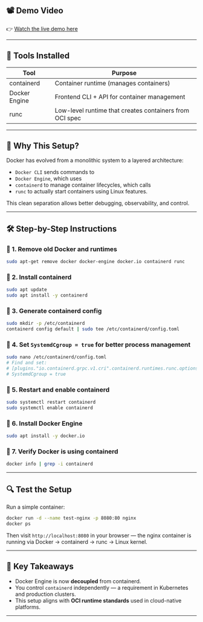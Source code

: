 ## 📽️ Demo Video

👉 [Watch the live demo here](https://drive.google.com/file/d/1EDRu8xXYlknzQEU5fzAHadhUcJOzu8Df/view?usp=sharing)

---

## 🧰 Tools Installed

| Tool        | Purpose                          |
|-------------|----------------------------------|
| containerd  | Container runtime (manages containers) |
| Docker Engine | Frontend CLI + API for container management |
| runc        | Low-level runtime that creates containers from OCI spec |

---

## 📌 Why This Setup?

Docker has evolved from a monolithic system to a layered architecture:

- `Docker CLI` sends commands to
- `Docker Engine`, which uses
- `containerd` to manage container lifecycles, which calls
- `runc` to actually start containers using Linux features.

This clean separation allows better debugging, observability, and control.

---

## 🛠️ Step-by-Step Instructions

### 🔹 1. Remove old Docker and runtimes
```bash
sudo apt-get remove docker docker-engine docker.io containerd runc
````

### 🔹 2. Install containerd

```bash
sudo apt update
sudo apt install -y containerd
```

### 🔹 3. Generate containerd config

```bash
sudo mkdir -p /etc/containerd
containerd config default | sudo tee /etc/containerd/config.toml
```

### 🔹 4.  Set `SystemdCgroup = true` for better process management

```bash
sudo nano /etc/containerd/config.toml
# Find and set:
# [plugins."io.containerd.grpc.v1.cri".containerd.runtimes.runc.options]
# SystemdCgroup = true
```

### 🔹 5. Restart and enable containerd

```bash
sudo systemctl restart containerd
sudo systemctl enable containerd
```

### 🔹 6. Install Docker Engine

```bash
sudo apt install -y docker.io
```

### 🔹 7. Verify Docker is using containerd

```bash
docker info | grep -i containerd
```

---

## 🔍 Test the Setup

Run a simple container:

```bash
docker run -d --name test-nginx -p 8080:80 nginx
docker ps
```

Then visit `http://localhost:8080` in your browser — the nginx container is running via Docker → containerd → runc → Linux kernel.

---

## 🧠 Key Takeaways

* Docker Engine is now **decoupled** from containerd.
* You control `containerd` independently — a requirement in Kubernetes and production clusters.
* This setup aligns with **OCI runtime standards** used in cloud-native platforms.

---

